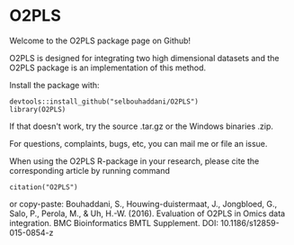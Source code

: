 # O2PLS

Welcome to the O2PLS package page on Github!

O2PLS is designed for integrating two high dimensional datasets and the O2PLS package is an implementation of this method.

Install the package with:

    devtools::install_github("selbouhaddani/O2PLS")
    library(O2PLS)

If that doesn't work, try the source .tar.gz or the Windows binaries .zip.

For questions, complaints, bugs, etc, you can mail me or file an issue.

When using the O2PLS R-package in your research, please cite the corresponding article by running command 

    citation("O2PLS")

or copy-paste:
Bouhaddani, S., Houwing-duistermaat, J., Jongbloed, G., Salo, P., Perola, M., & Uh, H.-W. (2016). Evaluation of O2PLS in Omics data integration. BMC Bioinformatics BMTL Supplement. DOI: 10.1186/s12859-015-0854-z


